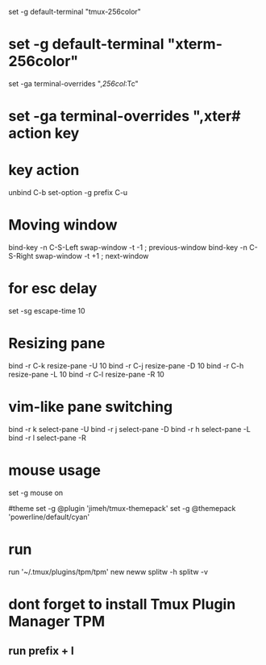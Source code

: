 set -g default-terminal "tmux-256color"
# set -g default-terminal "xterm-256color"
set -ga terminal-overrides ",*256col*:Tc"
# set -ga terminal-overrides ",xter# action key

# key action
unbind C-b
set-option -g prefix C-u

# Moving window
bind-key -n C-S-Left swap-window -t -1 \; previous-window
bind-key -n C-S-Right swap-window -t +1 \; next-window

# for esc delay
set -sg escape-time 10

# Resizing pane
bind -r C-k resize-pane -U 10
bind -r C-j resize-pane -D 10
bind -r C-h resize-pane -L 10
bind -r C-l resize-pane -R 10

# vim-like pane switching
bind -r k select-pane -U 
bind -r j select-pane -D 
bind -r h select-pane -L 
bind -r l select-pane -R 

# mouse usage
set -g mouse on

#theme
set -g @plugin 'jimeh/tmux-themepack'
set -g @themepack 'powerline/default/cyan'

# run 
run '~/.tmux/plugins/tpm/tpm'
new
neww
splitw -h
splitw -v
# dont forget to install Tmux Plugin Manager TPM
## run prefix + I
